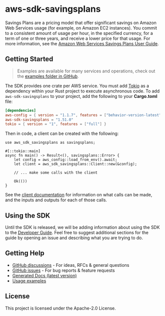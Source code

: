 # aws-sdk-savingsplans

Savings Plans are a pricing model that offer significant savings on Amazon Web Services usage (for example, on Amazon EC2 instances). You commit to a consistent amount of usage per hour, in the specified currency, for a term of one or three years, and receive a lower price for that usage. For more information, see the [Amazon Web Services Savings Plans User Guide](https://docs.aws.amazon.com/savingsplans/latest/userguide/).

## Getting Started

> Examples are available for many services and operations, check out the
> [examples folder in GitHub](https://github.com/awslabs/aws-sdk-rust/tree/main/examples).

The SDK provides one crate per AWS service. You must add [Tokio](https://crates.io/crates/tokio)
as a dependency within your Rust project to execute asynchronous code. To add `aws-sdk-savingsplans` to
your project, add the following to your **Cargo.toml** file:

```toml
[dependencies]
aws-config = { version = "1.1.7", features = ["behavior-version-latest"] }
aws-sdk-savingsplans = "1.51.0"
tokio = { version = "1", features = ["full"] }
```

Then in code, a client can be created with the following:

```rust,no_run
use aws_sdk_savingsplans as savingsplans;

#[::tokio::main]
async fn main() -> Result<(), savingsplans::Error> {
    let config = aws_config::load_from_env().await;
    let client = aws_sdk_savingsplans::Client::new(&config);

    // ... make some calls with the client

    Ok(())
}
```

See the [client documentation](https://docs.rs/aws-sdk-savingsplans/latest/aws_sdk_savingsplans/client/struct.Client.html)
for information on what calls can be made, and the inputs and outputs for each of those calls.

## Using the SDK

Until the SDK is released, we will be adding information about using the SDK to the
[Developer Guide](https://docs.aws.amazon.com/sdk-for-rust/latest/dg/welcome.html). Feel free to suggest
additional sections for the guide by opening an issue and describing what you are trying to do.

## Getting Help

* [GitHub discussions](https://github.com/awslabs/aws-sdk-rust/discussions) - For ideas, RFCs & general questions
* [GitHub issues](https://github.com/awslabs/aws-sdk-rust/issues/new/choose) - For bug reports & feature requests
* [Generated Docs (latest version)](https://awslabs.github.io/aws-sdk-rust/)
* [Usage examples](https://github.com/awslabs/aws-sdk-rust/tree/main/examples)

## License

This project is licensed under the Apache-2.0 License.


